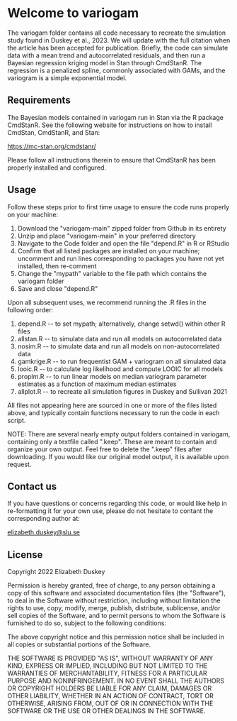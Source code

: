 # Welcome to variogam

The variogam folder contains all code necessary to recreate the simulation study found in Duskey et al., 2023.  We will update with the full citation when the article has been accepted for publication.  Briefly, the code can simulate data with a mean trend and autocorrelated residuals, and then run a Bayesian regression kriging model in Stan through CmdStanR.  The regression is a penalized spline, commonly associated with GAMs, and the variogram is a simple exponential model.

## Requirements

The Bayesian models contained in variogam run in Stan via the R package CmdStanR.  See the following website for instructions on how to install CmdStan, CmdStanR, and Stan:

https://mc-stan.org/cmdstanr/

Please follow all instructions therein to ensure that CmdStanR has been properly installed and configured.

## Usage

Follow these steps prior to first time usage to ensure the code runs properly on your machine:

1. Download the "variogam-main" zipped folder from Github in its entirety
2. Unzip and place "variogam-main" in your preferred directory
3. Navigate to the Code folder and open the file "depend.R" in R or RStudio
4. Confirm that all listed packages are installed on your machine; uncomment and run lines corresponding to packages you have not yet installed, then re-comment
5. Change the "mypath" variable to the file path which contains the variogam folder
6. Save and close "depend.R"

Upon all subsequent uses, we recommend running the .R files in the following order:

1. depend.R -- to set mypath; alternatively, change setwd() within other R files
2. allstan.R -- to simulate data and run all models on autocorrelated data
3. nosim.R -- to simulate data and run all models on non-autocorrelated data
4. gamkrige.R -- to run frequentist GAM + variogram on all simulated data
5. looic.R -- to calculate log likelihood and compute LOOIC for all models
6. proplm.R -- to run linear models on median variogram parameter estimates as a function of maximum median estimates
7. allplot.R -- to recreate all simulation figures in Duskey and Sullivan 2021

All files not appearing here are sourced in one or more of the files listed above, and typically contain functions necessary to run the code in each script.

NOTE: There are several nearly empty output folders contained in variogam, containing only a textfile called ".keep".  These are meant to contain and organize your own output.  Feel free to delete the ".keep" files after downloading.  If you would like our original model output, it is available upon request.

## Contact us

If you have questions or concerns regarding this code, or would like help in re-formatting it for your own use, please do not hesitate to contant the corresponding author at:

elizabeth.duskey@slu.se

## License

Copyright 2022 Elizabeth Duskey

Permission is hereby granted, free of charge, to any person obtaining a copy of this software and associated documentation files (the "Software"), to deal in the Software without restriction, including without limitation the rights to use, copy, modify, merge, publish, distribute, sublicense, and/or sell copies of the Software, and to permit persons to whom the Software is furnished to do so, subject to the following conditions:

The above copyright notice and this permission notice shall be included in all copies or substantial portions of the Software.

THE SOFTWARE IS PROVIDED "AS IS", WITHOUT WARRANTY OF ANY KIND, EXPRESS OR IMPLIED, INCLUDING BUT NOT LIMITED TO THE WARRANTIES OF MERCHANTABILITY, FITNESS FOR A PARTICULAR PURPOSE AND NONINFRINGEMENT. IN NO EVENT SHALL THE AUTHORS OR COPYRIGHT HOLDERS BE LIABLE FOR ANY CLAIM, DAMAGES OR OTHER LIABILITY, WHETHER IN AN ACTION OF CONTRACT, TORT OR OTHERWISE, ARISING FROM, OUT OF OR IN CONNECTION WITH THE SOFTWARE OR THE USE OR OTHER DEALINGS IN THE SOFTWARE.
